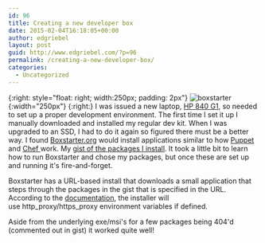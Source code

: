 ```yaml
---
id: 96
title: Creating a new developer box
date: 2015-02-04T16:18:05+00:00
author: edgriebel
layout: post
guid: http://www.edgriebel.com/?p=96
permalink: /creating-a-new-developer-box/
categories:
  - Uncategorized
---
```

{:right: style="float: right; width:250px; padding: 2px"}
![boxstarter]({{site.url}}/assets/boxlogo_sm.png){:width="250px"}
{:right:}
I was issued a new laptop, <a title="HP 840 Product Page" href="http://www8.hp.com/emea_middle_east/en/products/laptops/product-detail.html?oid=5449573" target="_blank">HP 840 G1</a>, so needed to set up a proper development environment. The first time I set it up I manually downloaded and installed my regular dev kit. When I was upgraded to an SSD, I had to do it again so figured there must be a better way. I found <a href="http://Boxstarter.org" target="_blank">Boxstarter.org</a> would install applications similar to how <a href="http://www.puppetlabs.com" target="_blank">Puppet </a>and <a href="https://www.chef.io/" target="_blank">Chef </a>work. My <a href="https://gist.github.com/edgriebel/0ef4a9b3529391ab56e0" target="_blank">gist of the packages I install</a>. It took a little bit to learn how to run Boxstarter and chose my packages, but once these are set up and running it's fire-and-forget.

Boxstarter has a URL-based install that downloads a small application that steps through the packages in the gist that is specified in the URL. According to the <a href="https://github.com/chocolatey/choco/wiki/Proxy-Settings-for-Chocolatey" target="_blank">documentation</a>, the installer will use http_proxy/https_proxy environment variables if defined.

Aside from the underlying exe/msi's for a few packages being 404'd (commented out in gist) it worked quite well!

&nbsp;
